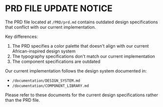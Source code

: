 # PRD FILE UPDATE NOTICE

The PRD file located at `/PRD/prd.md` contains outdated design specifications that conflict with our current implementation. 

Key differences:
1. The PRD specifies a color palette that doesn't align with our current African-inspired design system
2. The typography specifications don't match our current implementation
3. The component specifications are outdated

Our current implementation follows the design system documented in:
- `/documentation/DESIGN_SYSTEM.md`
- `/documentation/COMPONENT_LIBRARY.md`

Please refer to these documents for the current design specifications rather than the PRD file.